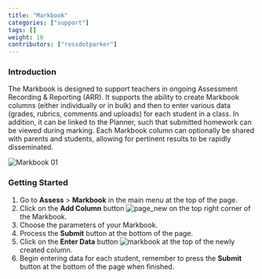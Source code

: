 ```yaml
---
title: "Markbook"
categories: ["support"]
tags: []
weight: 10
contributors: ["rossdotparker"]
---
```


### Introduction

The Markbook is designed to support teachers in ongoing Assessment Recording & Reporting (ARR). It supports the ability to create Markbook columns (either individually or in bulk) and then to enter various data (grades, rubrics, comments and uploads) for each student in a class. In addition, it can be linked to the Planner, such that submitted homework can be viewed during marking. Each Markbook column can optionally be shared with parents and students, allowing for pertinent results to be rapidly disseminated.

![Markbook 01](/img/teachers/markbook.png)

### Getting Started

1.  Go to **Assess** > **Markbook** in the main menu at the top of the page.
2.  Click on the **Add Column** button ![page_new](/img/teachers/add-button.png?classes=inline) on the top right corner of the Markbook.
3.  Choose the parameters of your Markbook.
4.  Process the **Submit** button at the bottom of the page.
5.  Click on the **Enter Data** button ![markbook](/wp/2014/02/markbook.gif?classes=inline) at the top of the newly created column.
6.  Begin entering data for each student, remember to press the **Submit** button at the bottom of the page when finished.
